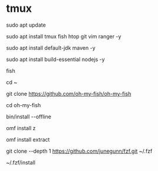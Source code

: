 # tmux

sudo apt update

sudo apt install tmux fish htop git vim  ranger -y

sudo apt install default-jdk maven -y

sudo apt install build-essential nodejs -y

fish

cd ~

git clone https://github.com/oh-my-fish/oh-my-fish

cd oh-my-fish

bin/install --offline

omf install z

omf install extract


git clone --depth 1 https://github.com/junegunn/fzf.git ~/.fzf

~/.fzf/install


